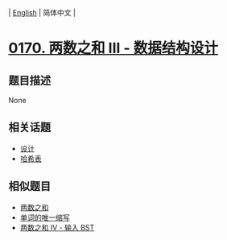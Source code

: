 
| [English](README_EN.md) | 简体中文 |
# [0170. 两数之和 III - 数据结构设计](https://leetcode-cn.com/problems/two-sum-iii-data-structure-design/)
## 题目描述
None
## 相关话题
- [设计](https://leetcode-cn.com/tag/design)
- [哈希表](https://leetcode-cn.com/tag/hash-table)
## 相似题目
- [两数之和](../two-sum/README.md)
- [单词的唯一缩写](../unique-word-abbreviation/README.md)
- [两数之和 IV - 输入 BST](../two-sum-iv-input-is-a-bst/README.md)

